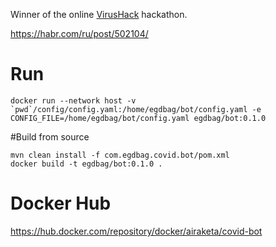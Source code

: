 Winner of the online [VirusHack](https://online.innoagency.ru/virushack/?roistat_visit=151179&_ga=2.133161742.182489988.1591626101-2087765081.1588001513) hackathon.

https://habr.com/ru/post/502104/

# Run
```
docker run --network host -v `pwd`/config/config.yaml:/home/egdbag/bot/config.yaml -e CONFIG_FILE=/home/egdbag/bot/config.yaml egdbag/bot:0.1.0
```
#Build from source
```
mvn clean install -f com.egdbag.covid.bot/pom.xml
docker build -t egdbag/bot:0.1.0 .
```
# Docker Hub
https://hub.docker.com/repository/docker/airaketa/covid-bot
